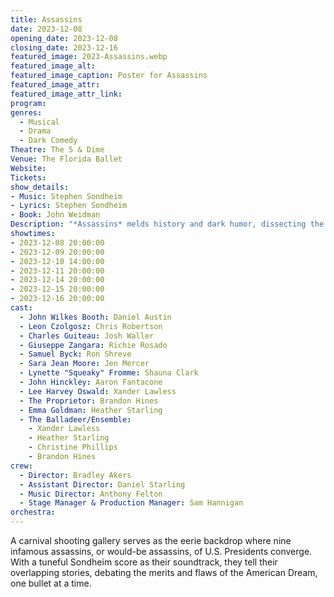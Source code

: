 ```yaml
---
title: Assassins
date: 2023-12-08
opening_date: 2023-12-08
closing_date: 2023-12-16
featured_image: 2023-Assassins.webp
featured_image_alt: 
featured_image_caption: Poster for Assassins
featured_image_attr: 
featured_image_attr_link: 
program:
genres:
  - Musical
  - Drama
  - Dark Comedy
Theatre: The 5 & Dime
Venue: The Florida Ballet
Website: 
Tickets: 
show_details: 
- Music: Stephen Sondheim
- Lyrics: Stephen Sondheim
- Book: John Weidman
Description: "*Assassins* melds history and dark humor, dissecting the twisted minds behind the trigger."
showtimes:
- 2023-12-08 20:00:00
- 2023-12-09 20:00:00
- 2023-12-10 14:00:00
- 2023-12-11 20:00:00
- 2023-12-14 20:00:00
- 2023-12-15 20:00:00
- 2023-12-16 20:00:00
cast:
  - John Wilkes Booth: Daniel Austin
  - Leon Czolgosz: Chris Robertson
  - Charles Guiteau: Josh Waller
  - Giuseppe Zangara: Richie Rosado
  - Samuel Byck: Ron Shreve
  - Sara Jean Moore: Jen Mercer
  - Lynette "Squeaky" Fromme: Shauna Clark
  - John Hinckley: Aaron Fantacone
  - Lee Harvey Oswald: Xander Lawless
  - The Proprietor: Brandon Hines
  - Emma Goldman: Heather Starling
  - The Balladeer/Ensemble:
    - Xander Lawless
    - Heather Starling
    - Christine Phillips
    - Brandon Hines
crew:
  - Director: Bradley Akers
  - Assistant Director: Daniel Starling
  - Music Director: Anthony Felton
  - Stage Manager & Production Manager: Sam Hannigan
orchestra:
---
```

A carnival shooting gallery serves as the eerie backdrop where nine infamous assassins, or would-be assassins, of U.S. Presidents converge. With a tuneful Sondheim score as their soundtrack, they tell their overlapping stories, debating the merits and flaws of the American Dream, one bullet at a time.
